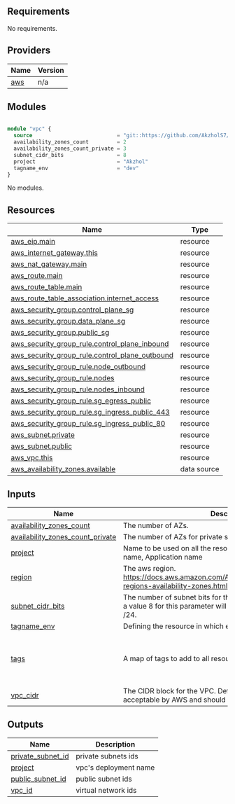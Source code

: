 ## Requirements

No requirements.

## Providers

| Name | Version |
|------|---------|
| <a name="provider_aws"></a> [aws](#provider\_aws) | n/a |

## Modules
```terraform

module "vpc" {
  source                           = "git::https://github.com/AkzholS7/ChildModule.git//vpc?ref=main"
  availability_zones_count         = 2
  availability_zones_count_private = 3
  subnet_cidr_bits                 = 8
  project                          = "Akzhol"
  tagname_env                      = "dev"
}


```
No modules.

## Resources

| Name | Type |
|------|------|
| [aws_eip.main](https://registry.terraform.io/providers/hashicorp/aws/latest/docs/resources/eip) | resource |
| [aws_internet_gateway.this](https://registry.terraform.io/providers/hashicorp/aws/latest/docs/resources/internet_gateway) | resource |
| [aws_nat_gateway.main](https://registry.terraform.io/providers/hashicorp/aws/latest/docs/resources/nat_gateway) | resource |
| [aws_route.main](https://registry.terraform.io/providers/hashicorp/aws/latest/docs/resources/route) | resource |
| [aws_route_table.main](https://registry.terraform.io/providers/hashicorp/aws/latest/docs/resources/route_table) | resource |
| [aws_route_table_association.internet_access](https://registry.terraform.io/providers/hashicorp/aws/latest/docs/resources/route_table_association) | resource |
| [aws_security_group.control_plane_sg](https://registry.terraform.io/providers/hashicorp/aws/latest/docs/resources/security_group) | resource |
| [aws_security_group.data_plane_sg](https://registry.terraform.io/providers/hashicorp/aws/latest/docs/resources/security_group) | resource |
| [aws_security_group.public_sg](https://registry.terraform.io/providers/hashicorp/aws/latest/docs/resources/security_group) | resource |
| [aws_security_group_rule.control_plane_inbound](https://registry.terraform.io/providers/hashicorp/aws/latest/docs/resources/security_group_rule) | resource |
| [aws_security_group_rule.control_plane_outbound](https://registry.terraform.io/providers/hashicorp/aws/latest/docs/resources/security_group_rule) | resource |
| [aws_security_group_rule.node_outbound](https://registry.terraform.io/providers/hashicorp/aws/latest/docs/resources/security_group_rule) | resource |
| [aws_security_group_rule.nodes](https://registry.terraform.io/providers/hashicorp/aws/latest/docs/resources/security_group_rule) | resource |
| [aws_security_group_rule.nodes_inbound](https://registry.terraform.io/providers/hashicorp/aws/latest/docs/resources/security_group_rule) | resource |
| [aws_security_group_rule.sg_egress_public](https://registry.terraform.io/providers/hashicorp/aws/latest/docs/resources/security_group_rule) | resource |
| [aws_security_group_rule.sg_ingress_public_443](https://registry.terraform.io/providers/hashicorp/aws/latest/docs/resources/security_group_rule) | resource |
| [aws_security_group_rule.sg_ingress_public_80](https://registry.terraform.io/providers/hashicorp/aws/latest/docs/resources/security_group_rule) | resource |
| [aws_subnet.private](https://registry.terraform.io/providers/hashicorp/aws/latest/docs/resources/subnet) | resource |
| [aws_subnet.public](https://registry.terraform.io/providers/hashicorp/aws/latest/docs/resources/subnet) | resource |
| [aws_vpc.this](https://registry.terraform.io/providers/hashicorp/aws/latest/docs/resources/vpc) | resource |
| [aws_availability_zones.available](https://registry.terraform.io/providers/hashicorp/aws/latest/docs/data-sources/availability_zones) | data source |

## Inputs

| Name | Description | Type | Default | Required |
|------|-------------|------|---------|:--------:|
| <a name="input_availability_zones_count"></a> [availability\_zones\_count](#input\_availability\_zones\_count) | The number of AZs. | `number` | `2` | no |
| <a name="input_availability_zones_count_private"></a> [availability\_zones\_count\_private](#input\_availability\_zones\_count\_private) | The number of AZs for private subnet | `number` | `3` | no |
| <a name="input_project"></a> [project](#input\_project) | Name to be used on all the resources as identifier. e.g. Project name, Application name | `string` | n/a | yes |
| <a name="input_region"></a> [region](#input\_region) | The aws region. https://docs.aws.amazon.com/AWSEC2/latest/UserGuide/using-regions-availability-zones.html | `string` | `"us-east-1"` | no |
| <a name="input_subnet_cidr_bits"></a> [subnet\_cidr\_bits](#input\_subnet\_cidr\_bits) | The number of subnet bits for the CIDR. For example, specifying a value 8 for this parameter will create a CIDR with a mask of /24. | `number` | `8` | no |
| <a name="input_tagname_env"></a> [tagname\_env](#input\_tagname\_env) | Defining the resource in which environment it stays | `any` | n/a | yes |
| <a name="input_tags"></a> [tags](#input\_tags) | A map of tags to add to all resources | `map(string)` | <pre>{<br>  "Environment": "Development",<br>  "Owner": "Ashish Patel",<br>  "Project": "TerraformEKSWorkshop"<br>}</pre> | no |
| <a name="input_vpc_cidr"></a> [vpc\_cidr](#input\_vpc\_cidr) | The CIDR block for the VPC. Default value is a valid CIDR, but not acceptable by AWS and should be overridden | `string` | `"10.0.0.0/16"` | no |

## Outputs

| Name | Description |
|------|-------------|
| <a name="output_private_subnet_id"></a> [private\_subnet\_id](#output\_private\_subnet\_id) | private subnets ids |
| <a name="output_project"></a> [project](#output\_project) | vpc's deployment name |
| <a name="output_public_subnet_id"></a> [public\_subnet\_id](#output\_public\_subnet\_id) | public subnet ids |
| <a name="output_vpc_id"></a> [vpc\_id](#output\_vpc\_id) | virtual network ids |
